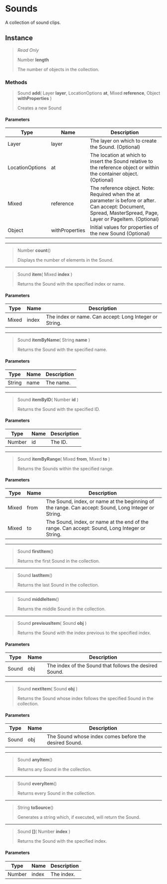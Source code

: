 # Sounds
A collection of sound clips.

## Instance
> *Read Only* 
> 
> Number **length** 
>
> The number of objects in the collection.

### Methods
> Sound **add**( Layer **layer**, LocationOptions **at**, Mixed **reference**, Object **withProperties** )
> 
> Creates a new Sound
#### Parameters
| Type | Name | Description |
|---|---|---|
| Layer | layer | The layer on which to create the Sound. (Optional) |
| LocationOptions | at | The location at which to insert the Sound relative to the reference object or within the container object. (Optional) |
| Mixed | reference | The reference object. Note: Required when the at parameter is before or after. Can accept: Document, Spread, MasterSpread, Page, Layer or PageItem. (Optional) |
| Object | withProperties | Initial values for properties of the new Sound (Optional) |

*** 
> Number **count**()
> 
> Displays the number of elements in the Sound.
*** 
> Sound **item**( Mixed **index** )
> 
> Returns the Sound with the specified index or name.
#### Parameters
| Type | Name | Description |
|---|---|---|
| Mixed | index | The index or name. Can accept: Long Integer or String. |

*** 
> Sound **itemByName**( String **name** )
> 
> Returns the Sound with the specified name.
#### Parameters
| Type | Name | Description |
|---|---|---|
| String | name | The name. |

*** 
> Sound **itemByID**( Number **id** )
> 
> Returns the Sound with the specified ID.
#### Parameters
| Type | Name | Description |
|---|---|---|
| Number | id | The ID. |

*** 
> Sound **itemByRange**( Mixed **from**, Mixed **to** )
> 
> Returns the Sounds within the specified range.
#### Parameters
| Type | Name | Description |
|---|---|---|
| Mixed | from | The Sound, index, or name at the beginning of the range. Can accept: Sound, Long Integer or String. |
| Mixed | to | The Sound, index, or name at the end of the range. Can accept: Sound, Long Integer or String. |

*** 
> Sound **firstItem**()
> 
> Returns the first Sound in the collection.
*** 
> Sound **lastItem**()
> 
> Returns the last Sound in the collection.
*** 
> Sound **middleItem**()
> 
> Returns the middle Sound in the collection.
*** 
> Sound **previousItem**( Sound **obj** )
> 
> Returns the Sound with the index previous to the specified index.
#### Parameters
| Type | Name | Description |
|---|---|---|
| Sound | obj | The index of the Sound that follows the desired Sound. |

*** 
> Sound **nextItem**( Sound **obj** )
> 
> Returns the Sound whose index follows the specified Sound in the collection.
#### Parameters
| Type | Name | Description |
|---|---|---|
| Sound | obj | The Sound whose index comes before the desired Sound. |

*** 
> Sound **anyItem**()
> 
> Returns any Sound in the collection.
*** 
> Sound **everyItem**()
> 
> Returns every Sound in the collection.
*** 
> String **toSource**()
> 
> Generates a string which, if executed, will return the Sound.
*** 
> Sound **[]**( Number **index** )
> 
> Returns the Sound with the specified index.
#### Parameters
| Type | Name | Description |
|---|---|---|
| Number | index | The index. |


